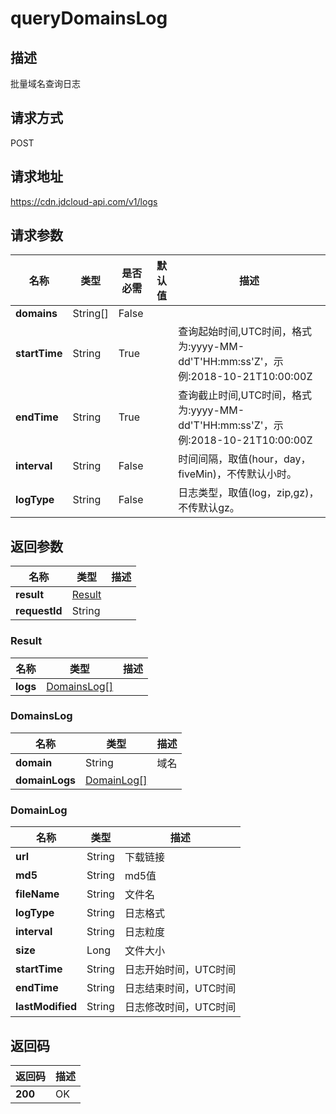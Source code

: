 # queryDomainsLog


## 描述
批量域名查询日志

## 请求方式
POST

## 请求地址
https://cdn.jdcloud-api.com/v1/logs


## 请求参数
|名称|类型|是否必需|默认值|描述|
|---|---|---|---|---|
|**domains**|String[]|False| | |
|**startTime**|String|True| |查询起始时间,UTC时间，格式为:yyyy-MM-dd'T'HH:mm:ss'Z'，示例:2018-10-21T10:00:00Z|
|**endTime**|String|True| |查询截止时间,UTC时间，格式为:yyyy-MM-dd'T'HH:mm:ss'Z'，示例:2018-10-21T10:00:00Z|
|**interval**|String|False| |时间间隔，取值(hour，day，fiveMin)，不传默认小时。|
|**logType**|String|False| |日志类型，取值(log，zip,gz)，不传默认gz。|


## 返回参数
|名称|类型|描述|
|---|---|---|
|**result**|[Result](#result)| |
|**requestId**|String| |

### <div id="Result">Result</div>
|名称|类型|描述|
|---|---|---|
|**logs**|[DomainsLog[]](#domainslog)| |
### <div id="DomainsLog">DomainsLog</div>
|名称|类型|描述|
|---|---|---|
|**domain**|String|域名|
|**domainLogs**|[DomainLog[]](#domainlog)| |
### <div id="DomainLog">DomainLog</div>
|名称|类型|描述|
|---|---|---|
|**url**|String|下载链接|
|**md5**|String|md5值|
|**fileName**|String|文件名|
|**logType**|String|日志格式|
|**interval**|String|日志粒度|
|**size**|Long|文件大小|
|**startTime**|String|日志开始时间，UTC时间|
|**endTime**|String|日志结束时间，UTC时间|
|**lastModified**|String|日志修改时间，UTC时间|

## 返回码
|返回码|描述|
|---|---|
|**200**|OK|
